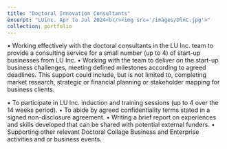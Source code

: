 ```yaml
---
title: "Doctoral Innovation Consultants"
excerpt: "LUinc. Apr to Jul 2024<br/><img src='/images/DlnC.jpg'>"
collection: portfolio
---
```


•	Working effectively with the doctoral consultants in the LU Inc. team to provide a consulting service for a small number (up to 4) of start-up businesses from LU Inc.
•	Working with the team to deliver on the start-up business challenges, meeting defined milestones according to agreed deadlines. This support could include, but is not limited to, completing market research, strategic or financial planning or stakeholder mapping for business clients.

•	To participate in LU Inc. induction and training sessions (up to 4 over the 14 weeks period).
•	To abide by agreed confidentiality terms stated in a signed non-disclosure agreement.
•	Writing a brief report on experiences and skills developed that can be shared with potential external funders.
•	Supporting other relevant Doctoral Collage Business and Enterprise activities and or business events.
